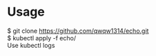 # Usage
$ git clone https://github.com/qwqw1314/echo.git <br>
$ kubectl apply -f echo/ <br>
Use kubectl logs <br>
